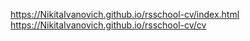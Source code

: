 https://NikitaIvanovich.github.io/rsschool-cv/index.html
https://NikitaIvanovich.github.io/rsschool-cv/cv